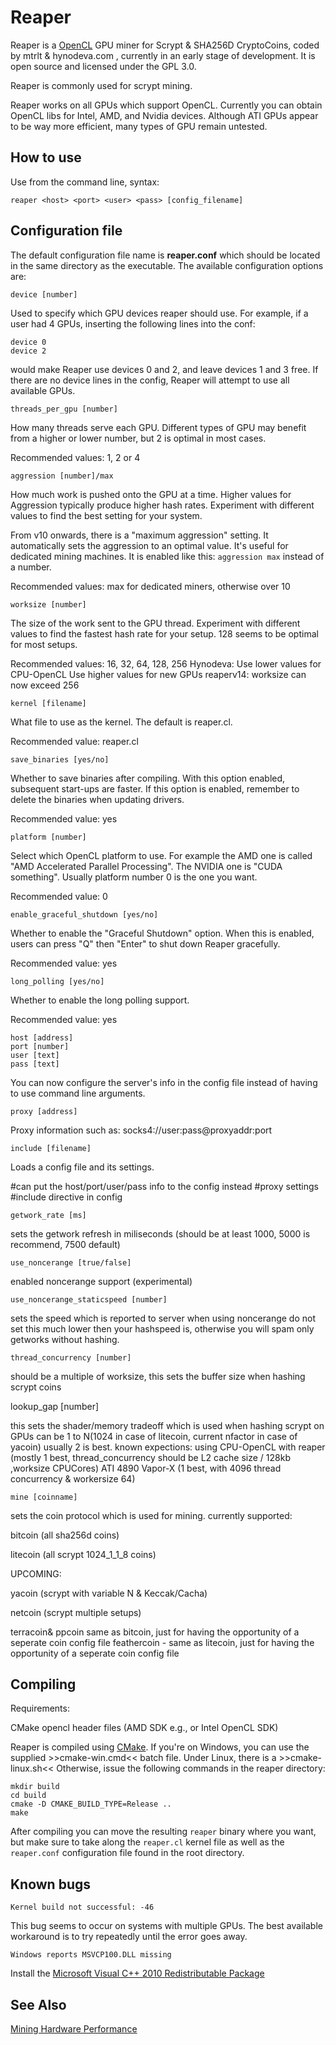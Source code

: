 
Reaper
======


Reaper is a [OpenCL](http://en.wikipedia.org/wiki/Opencl) GPU  miner for
Scrypt & SHA256D CryptoCoins, coded by mtrlt & hynodeva.com , currently in an early stage of development. It is
open source and licensed under the GPL 3.0.

Reaper is commonly used for scrypt mining.

Reaper works on all GPUs which support OpenCL. Currently you can obtain OpenCL libs for Intel, AMD, and Nvidia devices.
Although ATI GPUs appear to be way more efficient, many types of GPU remain untested.

How to use
----------

Use from the command line, syntax:

    reaper <host> <port> <user> <pass> [config_filename]

Configuration file
------------------

The default configuration file name is **reaper.conf** which should be located
in the same directory as the executable.
The available configuration options are:


    device [number]

Used to specify which GPU devices reaper should use. For example, if a user had
4 GPUs, inserting the following lines into the conf:

    device 0
    device 2

would make Reaper use devices 0 and 2, and leave devices 1 and 3 free. If there
are no device lines in the config, Reaper will attempt to use all available
GPUs.

    threads_per_gpu [number]

How many threads serve each GPU. Different types of GPU may benefit from a
higher or lower number, but 2 is optimal in most cases.

Recommended values: 1, 2 or 4

    aggression [number]/max

How much work is pushed onto the GPU at a time. Higher values for Aggression
typically produce higher hash rates. Experiment with different values to find
the best setting for your system.

From v10 onwards, there is a "maximum aggression" setting. It automatically sets
the aggression to an optimal value. It's useful for dedicated mining machines.
It is enabled like this: `aggression max` instead of a number.

Recommended values: max for dedicated miners, otherwise over 10

    worksize [number]

The size of the work sent to the GPU thread. Experiment with different values to
find the fastest hash rate for your setup. 128 seems to be optimal for most
setups.

Recommended values: 16, 32, 64, 128, 256
Hynodeva: Use lower values for CPU-OpenCL
			Use higher values for new GPUs
reaperv14: worksize can now exceed 256

    kernel [filename]

What file to use as the kernel. The default is reaper.cl.

Recommended value: reaper.cl

    save_binaries [yes/no]

Whether to save binaries after compiling. With this option enabled, subsequent
start-ups are faster. If this option is enabled, remember to delete the
binaries when updating drivers.

Recommended value: yes

    platform [number]

Select which OpenCL platform to use. For example the AMD one is called "AMD Accelerated Parallel Processing". The NVIDIA one is "CUDA something". Usually platform number 0 is the one you want.

Recommended value: 0

    enable_graceful_shutdown [yes/no]

Whether to enable the "Graceful Shutdown" option. When this is enabled, users
can press "Q" then "Enter" to shut down Reaper gracefully.

Recommended value: yes


	long_polling [yes/no]
	
Whether to enable the long polling support.

Recommended value: yes

	host [address]
	port [number]
	user [text]
	pass [text]
	
You can now configure the server's info in the config file instead of having
to use command line arguments.

	proxy [address]

Proxy information such as:
socks4://user:pass@proxyaddr:port

	include [filename]

Loads a config file and its settings.

#can put the host/port/user/pass info to the config instead
#proxy settings
#include directive in config

	getwork_rate [ms]

sets the getwork refresh in miliseconds (should be at least 1000, 5000 is recommend, 7500 default)

	use_noncerange [true/false]	

enabled noncerange support (experimental)

	use_noncerange_staticspeed [number]

sets the speed which is reported to server when using noncerange
do not set this much lower then your hashspeed is, otherwise you will spam only getworks without hashing.


	thread_concurrency [number]

should be a multiple of worksize, this sets the buffer size when hashing scrypt coins

lookup_gap [number]

this sets the shader/memory tradeoff which is used when hashing scrypt on GPUs
can be 1 to N(1024 in case of litecoin, current nfactor in case of yacoin)
usually 2 is best.
known expections:
	using CPU-OpenCL with reaper (mostly 1 best, thread_concurrency should be L2 cache size / 128kb  ,worksize CPUCores)
	ATI 4890 Vapor-X (1 best, with 4096 thread concurrency & workersize 64)

	mine [coinname]

sets the coin protocol which is used for mining.
currently supported:

bitcoin (all sha256d coins)

litecoin (all scrypt 1024_1_1_8 coins)

UPCOMING:

yacoin (scrypt with variable N & Keccak/Cacha)

netcoin (scrypt multiple setups)

terracoin& ppcoin same as bitcoin, just for having the opportunity of a seperate coin config file
feathercoin - same as litecoin, just for having the opportunity of a seperate coin config file

Compiling
---------

Requirements:

CMake
opencl header files (AMD SDK e.g., or Intel OpenCL SDK)

Reaper is compiled using [CMake](http://www.cmake.org/). If you're on Windows,
you can use the supplied >>cmake-win.cmd<< batch file. Under Linux, there is a >>cmake-linux.sh<< Otherwise, issue the
following commands in the reaper directory:

    mkdir build
    cd build
    cmake -D CMAKE_BUILD_TYPE=Release ..
    make


After compiling you can move the resulting `reaper` binary where you want, but
make sure to take along the `reaper.cl` kernel file as well as the `reaper.conf`
configuration file found in the root directory.

Known bugs
----------

    Kernel build not successful: -46

This bug seems to occur on systems with multiple GPUs. The best available
workaround is to try repeatedly until the error goes away.

    Windows reports MSVCP100.DLL missing

Install the [Microsoft Visual C++ 2010 Redistributable Package](http://www.microsoft.com/download/en/details.aspx?id=5555)

See Also
--------

[Mining Hardware Performance](http://wiki.solidcoin.info/wiki/Mining_Hardware_Performance)

